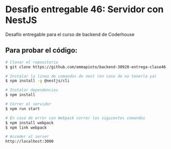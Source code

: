 # Desafio entregable 46: Servidor con NestJS
Desafío entregable para el curso de backend de Coderhouse

## Para probar el código:

```bash
# Clonar el repositorio
$ git clone https://github.com/emmapinto/backend-30920-entrega-clase46.git

# Instalar la linea de comandos de nest (en caso de no tenerla ya)
$ npm install -g @nestjs/cli

# Instalar dependencias
$ npm install

# Correr el servidor
$ npm run start

# En caso de error con Webpack correr los siguientes comandos
$ npm install webpack
$ npm link webpack

# Acceder al server
http://localhost:3000

```